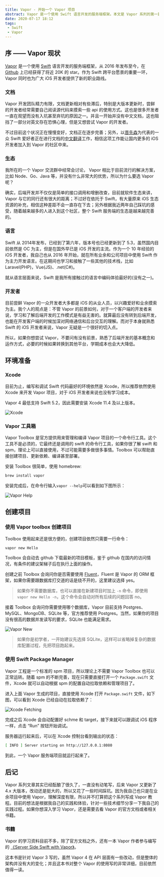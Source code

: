 ```yaml
---
title: Vapor - 开始一个 Vapor 项目
abstract: Vapor 是一个使用 Swift 语言开发的服务端框架。本文是 Vapor 系列的第一篇，简单介绍了如何在 macOS 中创建一个 Vapor 项目。
date: 2020-07-17 18:12
tags:
 - Swift
 - Vapor
---
```


## 序 —— Vapor 现状

[Vapor](https://vapor.codes/) 是一个使用 [Swift](https://swift.org/) 语言开发的服务端框架，从 2016 年发布至今，在 [Github](https://github.com/vapor/vapor) 上已经获得了将近 20K 的 star。作为 Swift 跨平台愿景的重要一环，Vapor 同时也为广大 iOS 开发者提供了新的职业路线。

### 文档

Vapor 开发团队精力有限，文档更新相对有些滞后，特别是大版本更新时，尝鲜的开发者经常需要自己阅读源代码来摸索一些 api 的使用方式。这也是很多开发者一直在观望而没有入坑甚至弃坑的原因之一。并且一开始并没有中文文档，这也阻挡了一部分对英文存在恐惧心理，但是又想尝试 Vapor 的开发者。

不过目前这个状况正在慢慢变好，文档正在逐步完善；另外，以[晋先森](https://github.com/Jinxiansen)为代表的一众 Swift 爱好者正在进行文档的[中文翻译](https://cn.docs.vapor.codes/4.0/)工作，相信这项工作能让国内更多的 iOS 开发者加入到 Vapor 的社区中来。

### 生态

我所在的一个 Vapor 交流群中经常会讨论， Vapor 相比于目前流行的解决方案，比如 Node、Go、Java 等，并没有什么非常大的优势，所以为什么要选 Vapor 呢？

确实，后端开发并不仅仅是简单的接口调用和增删改查，目前就软件生态来讲，Vapor 与它的同行还有很大的距离；不过好在依托于 Swift，有大量原来 iOS 生态资源的补充，相信这种差距不会一直存在下去；另外根据我近两年自己踩坑的感受，随着越来越多的人进入到这个社区，整个 Swift 服务端的生态是越来越完善的。

### 语言

Swift 从 2014年发布，已经到了第六年，版本号也已经更新到了 5.3，虽然国内目前依然是 OC 为主，但是在国外早已是 iOS 开发的主流。作为一个 10 年经验的 iOS 开发者，我自己也从 2016 年开始，就在所有业余和公司项目中使用 Swift 作为主力开发语言。在这期间也学习和接触了一些其他的技术栈，比如 Laravel(PHP)，Vue(JS)、.net(C#)。

就从语言层面来说，Swift 是我所有接触过的语言中编码体验最好的(没有之一)。

### 开发者

目前尝鲜 Vapor 的一众开发者大多都是 iOS 的从业人员，以兴趣爱好和业余摸索为主。我个人的观点是：不管 Vapor 的前景如何，对于一个客户端的开发者来说，学习和了解后端开发的工作模式是有益无害的。就算最后没有转到后端开发，也能在开发客户端的时候加深对网络通信和后台交互的理解。而对于本身就熟悉 Swift 的 iOS 开发者来说，Vapor 无疑是一个很好的切入点。

所以，如果你想尝试 Vapor，不要问有没有前景，熟悉了后端开发的基本概念和运作方式，必要的时候如果转换到其他平台，学期成本也会大大降低。

## 环境准备

### Xcode

目前为止，编写和调试 Swift 代码最好的环境依然是 Xcode，所以推荐依然使用 Xcode 来开发 Vapor 项目，对于 iOS 开发者来说也没有学习成本。

Vapor 4 最低支持 Swift 5.2，因此需要安装 Xcode 11.4 及以上版本。

![Xcode](/post-images/vapor-start/xcode.png)

### Vapor 工具箱

Vapor Toolbox 是官方提供用来管理和编译 Vapor 项目的一个命令行工具。这个工具不是必须的，它最终还是调用的 swift 的命令行工具，如果你很了解 swift 和 spm，理论上可以直接使用，不过可能需要多做很多事情。Toolbox 可以帮助直接创建项目、更新依赖、编译甚至部署。

安装 Toolbox 很简单，使用 homebrew:

```bash
brew install vapor
```

安装完成后，在命令行输入`vapor --help`可以看到如下图所示：

![Vapor Help](/post-images/vapor-start/vapor-help.png)

## 创建项目

### 使用 Vapor toolbox 创建项目

Toolbox 使用起来还是很方便的，创建项目依然只需要一行命令：

```bash
vapor new Hello
```

Toolbox 会自动去 github 下载最新的项目模板，鉴于 github 在国内的访问情况，有条件的建议架梯子后在执行上面的操作。

创建之前 Toolbox 会询问你是否需要使用 [Fluent](https://github.com/vapor/fluent)，Fluent 是 Vapor 的 ORM 框架，如果你需要跟数据库打交道的话是绕不开的，这里建议选择 yes。

> 如果你不需要数据库，也可以直接在新建项目时加上 `-n` 命令，即使用 `vapor new Hello -n`，这个命令会自动对所有后续的问题回答 no。

接着 Toolbox 会询问你需要使用哪个数据库，Vapor 目前支持 Postgres、MySQL、MongoDB、SQLite 等，官方推荐使用 Postgres。当然，如果你的项目没有很高的数据并发读写的要求，SQLite 也能满足需求。

![Vapor New](/post-images/vapor-start/vapor-new.png)

> 如果你是初学者，一开始建议先选择 SQLite，这样可以省略掉复杂的数据库配置过程，先把项目跑起来。

### 使用 Swift Package Manager

Vapor 工程是一个标准的 spm 项目，所以理论上不需要 Vapor Toolbox 也可以正常运转。随着 spm 的不断完善，现在只需要直接打开一个 `Package.swift` 文件，Xcode 就可以自动根据 spm 的配置自动拉取依赖和管理项目了。

进入上面 Vapor 生成的项目，直接使用 Xcode 打开 `Package.swift` 文件，如下图，可以看到 Xcode 已经自动在拉取依赖了：

![Xcode Fetching](/post-images/vapor-start/xcode-fetching.png)

完成之后 Xcode 会自动配置好 schme 和 target，接下来就可以跟调试 iOS 程序一样，点击 “Run” 按钮开始调试。

服务器运行起来后，可以在 Xcode 控制台看到输出的状态：

```bash
[ INFO ] Server starting on http://127.0.0.1:8080
```

到此，一个 Vapor 服务端项目就运行起来了。

## 后记

Vapor 系列文章其实已经酝酿了很久了，一直没有动笔写，后来 Vapor 又更新了 4.x 大版本，改动还是挺大的，所以又花了一些时间踩坑。因为我自己也只是在业余项目中使用 Vapor，理解深度有限，所以并不打算把这个系列写成 Vapor 教程。目前的想法是根据我自己的实践和体验，针对一些技术细节分享一下我自己的实践过程。如果你想深入学习 Vapor，还是需要去看 Vapor 的官方文档或者相关书籍。

### 书籍

Vapor 的学习资料目前不多，除了官方文档之外，还有一本 Vapor 作者参与编写的 [《Server Side Swift with Vapor》](https://store.raywenderlich.com/products/server-side-swift-with-vapor)。

这本书是针对 Vapor 3 写的，虽然 Vapor 4 在 API 层面有一些改动，但是整体的架构并没有大的变化；并且这本书对整个 Vapor 的使用写的非常详细，目前依然值得一读。

